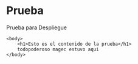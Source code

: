 Prueba
======

Prueba para Despliegue

<html>
	<head>
			<title>Esto es una prueba</title>
	</head>

	<body>
		<h1>Esto es el contenido de la prueba</h1>
		todopoderoso magec estuvo aqui
	</body>
</html>
